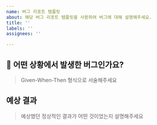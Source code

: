```yaml
---
name: 버그 리포트 템플릿
about: 해당 버그 리포트 템플릿을 사용하여 버그에 대해 설명해주세요.
title: ''
labels: ''
assignees: ''

---
```


## 👾 어떤 상황에서 발생한 버그인가요?

> Given-When-Then 형식으로 서술해주세요

## 예상 결과

> 예상했던 정상적인 결과가 어떤 것이었는지 설명해주세요